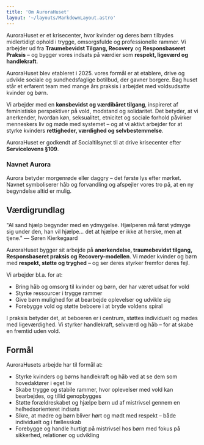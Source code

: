 ```yaml
---
title: 'Om AuroraHuset'
layout: '~/layouts/MarkdownLayout.astro'
---
```


AuroraHuset er et krisecenter, hvor kvinder og deres børn tilbydes midlertidigt ophold i trygge, omsorgsfulde og professionelle rammer. Vi arbejder ud fra **Traumebevidst Tilgang, Recovery** og **Responsbaseret Praksis** – og bygger vores indsats på værdier som **respekt, ligeværd og handlekraft**.

AuroraHuset blev etableret i 2025. vores formål er at etablere, drive og udvikle sociale og sundhedsfaglige botilbud, der gavner borgere. Bag huset står et erfarent team med mange års praksis i arbejdet med voldsudsatte kvinder og børn.

Vi arbejder med en **kønsbevidst og værdibåret tilgang**, inspireret af feministiske perspektiver på vold, modstand og solidaritet. Det betyder, at vi anerkender, hvordan køn, seksualitet, etnicitet og sociale forhold påvirker menneskers liv og møde med systemet – og at vi aktivt arbejder for at styrke kvinders **rettigheder, værdighed og selvbestemmelse**.

AuroraHuset er godkendt af Socialtilsynet til at drive krisecenter efter **Servicelovens §109**.

### Navnet Aurora

Aurora betyder morgenrøde eller daggry – det første lys efter mørket.
Navnet symboliserer håb og forvandling og afspejler vores tro på, at en ny begyndelse altid er mulig.

## Værdigrundlag

"Al sand hjælp begynder med en ydmygelse. Hjælperen må først ydmyge sig under den, han vil hjælpe… det at hjælpe er ikke at herske, men at tjene." — Søren Kierkegaard

AuroraHuset bygger sit arbejde på **anerkendelse, traumebevidst tilgang, Responsbaseret praksis og Recovery-modellen**. Vi møder kvinder og børn med **respekt, støtte og tryghed** – og ser deres styrker fremfor deres fejl.

Vi arbejder bl.a. for at:

- Bring håb og omsorg til kvinder og børn, der har været udsat for vold
- Styrke ressourcer i trygge rammer
- Give børn mulighed for at bearbejde oplevelser og udvikle sig
- Forebygge vold og støtte beboere i at bryde voldens spiral

I praksis betyder det, at beboeren er i centrum, støttes individuelt og mødes med ligeværdighed. Vi styrker handlekraft, selvværd og håb – for at skabe en fremtid uden vold.

## Formål

AuroraHusets arbejde har til formål at:

- Styrke kvinders og børns handlekraft og håb ved at se dem som hovedaktører i eget liv
- Skabe trygge og stabile rammer, hvor oplevelser med vold kan bearbejdes, og tillid genopbygges
- Støtte forældreskabet og hjælpe børn ud af mistrivsel gennem en helhedsorienteret indsats
- Sikre, at mødre og børn bliver hørt og mødt med respekt – både individuelt og i fællesskab
- Forebygge og handle hurtigt på mistrivsel hos børn med fokus på sikkerhed, relationer og udvikling